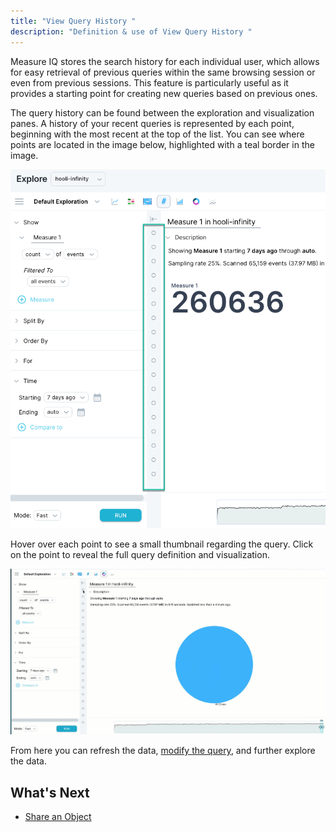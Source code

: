 ```yaml
---
title: "View Query History "
description: "Definition & use of View Query History "
---
```


Measure IQ stores the search history for each individual user, which allows for easy retrieval of previous queries within the same browsing session or even from previous sessions. This feature is particularly useful as it provides a starting point for creating new queries based on previous ones.

The query history can be found between the exploration and visualization panes. A history of your recent queries is represented by each point, beginning with the most recent at the top of the list. You can see where points are located in the image below, highlighted with a teal border in the image.

![](./attachments/2023-03-17_16-41-39.png)

Hover over each point to see a small thumbnail regarding the query. Click on the point to reveal the full query definition and visualization.

![](<./attachments/2023-03-17_16-53-51%20(1).gif>)

From here you can refresh the data, [modify the query](../../../modify-a-query), and further explore the data.

## What's Next

- [Share an Object](../../../measure-guides/measure-user-guides/manage-your-created-objects/share-an-object-with-other-users)
